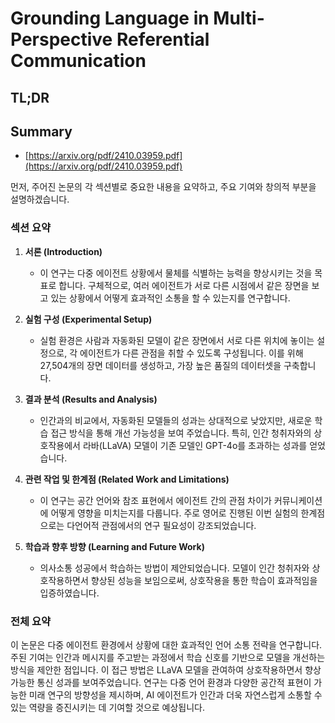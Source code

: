 # Grounding Language in Multi-Perspective Referential Communication
## TL;DR
## Summary
- [https://arxiv.org/pdf/2410.03959.pdf](https://arxiv.org/pdf/2410.03959.pdf)

먼저, 주어진 논문의 각 섹션별로 중요한 내용을 요약하고, 주요 기여와 창의적 부분을 설명하겠습니다.

### 섹션 요약

1. **서론 (Introduction)**
   - 이 연구는 다중 에이전트 상황에서 물체를 식별하는 능력을 향상시키는 것을 목표로 합니다. 구체적으로, 여러 에이전트가 서로 다른 시점에서 같은 장면을 보고 있는 상황에서 어떻게 효과적인 소통을 할 수 있는지를 연구합니다.

2. **실험 구성 (Experimental Setup)**
   - 실험 환경은 사람과 자동화된 모델이 같은 장면에서 서로 다른 위치에 놓이는 설정으로, 각 에이전트가 다른 관점을 취할 수 있도록 구성됩니다. 이를 위해 27,504개의 장면 데이터를 생성하고, 가장 높은 품질의 데이터셋을 구축합니다.

3. **결과 분석 (Results and Analysis)**
   - 인간과의 비교에서, 자동화된 모델들의 성과는 상대적으로 낮았지만, 새로운 학습 접근 방식을 통해 개선 가능성을 보여 주었습니다. 특히, 인간 청취자와의 상호작용에서 라바(LLaVA) 모델이 기존 모델인 GPT-4o를 초과하는 성과를 얻었습니다.

4. **관련 작업 및 한계점 (Related Work and Limitations)**
   - 이 연구는 공간 언어와 참조 표현에서 에이전트 간의 관점 차이가 커뮤니케이션에 어떻게 영향을 미치는지를 다룹니다. 주로 영어로 진행된 이번 실험의 한계점으로는 다언어적 관점에서의 연구 필요성이 강조되었습니다.

5. **학습과 향후 방향 (Learning and Future Work)**
   - 의사소통 성공에서 학습하는 방법이 제안되었습니다. 모델이 인간 청취자와 상호작용하면서 향상된 성능을 보임으로써, 상호작용을 통한 학습이 효과적임을 입증하였습니다.

### 전체 요약

이 논문은 다중 에이전트 환경에서 상황에 대한 효과적인 언어 소통 전략을 연구합니다. 주된 기여는 인간과 메시지를 주고받는 과정에서 학습 신호를 기반으로 모델을 개선하는 방식을 제안한 점입니다. 이 접근 방법은 LLaVA 모델을 관여하여 상호작용하면서 향상 가능한 통신 성과를 보여주었습니다. 연구는 다중 언어 환경과 다양한 공간적 표현이 가능한 미래 연구의 방향성을 제시하며, AI 에이전트가 인간과 더욱 자연스럽게 소통할 수 있는 역량을 증진시키는 데 기여할 것으로 예상됩니다.